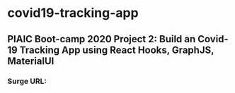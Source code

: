 # covid19-tracking-app
## PIAIC Boot-camp 2020 Project 2: Build an Covid-19 Tracking App using React Hooks, GraphJS, MaterialUI 
### Surge URL:
